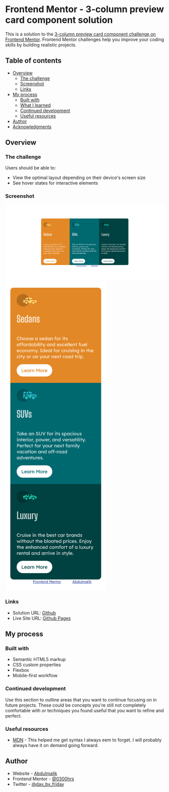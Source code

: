 # Frontend Mentor - 3-column preview card component solution

This is a solution to the [3-column preview card component challenge on Frontend Mentor](https://www.frontendmentor.io/challenges/3column-preview-card-component-pH92eAR2-). Frontend Mentor challenges help you improve your coding skills by building realistic projects.

## Table of contents

- [Overview](#overview)
  - [The challenge](#the-challenge)
  - [Screenshot](#screenshot)
  - [Links](#links)
- [My process](#my-process)
  - [Built with](#built-with)
  - [What I learned](#what-i-learned)
  - [Continued development](#continued-development)
  - [Useful resources](#useful-resources)
- [Author](#author)
- [Acknowledgments](#acknowledgments)

## Overview

### The challenge

Users should be able to:

- View the optimal layout depending on their device's screen size
- See hover states for interactive elements

### Screenshot

![](./images/desktop-preview.png)
![](./images/mobile-preview.png)

### Links

- Solution URL: [Github](https://github.com/0300hrs/3-column-preview-card-component)
- Live Site URL: [Github Pages](https://0300hrs.github.io/3-column-preview-card-component/)

## My process

### Built with

- Semantic HTML5 markup
- CSS custom properties
- Flexbox
- Mobile-first workflow

### Continued development

Use this section to outline areas that you want to continue focusing on in future projects. These could be concepts you're still not completely comfortable with or techniques you found useful that you want to refine and perfect.

### Useful resources

- [MDN](https://developer.mozilla.org/en-US/) - This helped me get syntax I always eem to forget. I will probably always have it on demand going forward.

## Author

- Website - [Abdulmalik](https://0300hrs.github.io/personal-portfolio/)
- Frontend Mentor - [@0300hrs](https://www.frontendmentor.io/profile/0300hrs)
- Twitter - [@day_by_friday](https://www.twitter.com/day_by_friday)
